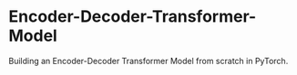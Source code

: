 # Encoder-Decoder-Transformer-Model
Building an Encoder-Decoder Transformer Model from scratch in PyTorch. 
